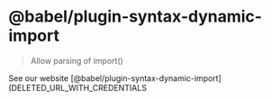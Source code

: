 # @babel/plugin-syntax-dynamic-import

> Allow parsing of import()

See our website [@babel/plugin-syntax-dynamic-import](DELETED_URL_WITH_CREDENTIALS